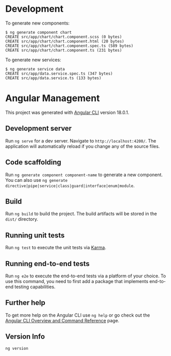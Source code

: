 # Development

To generate new components:

```shell
$ ng generate component chart
CREATE src/app/chart/chart.component.scss (0 bytes)
CREATE src/app/chart/chart.component.html (20 bytes)
CREATE src/app/chart/chart.component.spec.ts (589 bytes)
CREATE src/app/chart/chart.component.ts (231 bytes)
```

To generate new services:
```shell
$ ng generate service data
CREATE src/app/data.service.spec.ts (347 bytes)
CREATE src/app/data.service.ts (133 bytes)

```

# Angular Management

This project was generated with [Angular CLI](https://github.com/angular/angular-cli) version 18.0.1.

## Development server

Run `ng serve` for a dev server. Navigate to `http://localhost:4200/`. The application will automatically reload if you change any of the source files.

## Code scaffolding

Run `ng generate component component-name` to generate a new component. You can also use `ng generate directive|pipe|service|class|guard|interface|enum|module`.

## Build

Run `ng build` to build the project. The build artifacts will be stored in the `dist/` directory.

## Running unit tests

Run `ng test` to execute the unit tests via [Karma](https://karma-runner.github.io).

## Running end-to-end tests

Run `ng e2e` to execute the end-to-end tests via a platform of your choice. To use this command, you need to first add a package that implements end-to-end testing capabilities.

## Further help

To get more help on the Angular CLI use `ng help` or go check out the [Angular CLI Overview and Command Reference](https://angular.dev/tools/cli) page.

## Version Info

```
ng version
```
